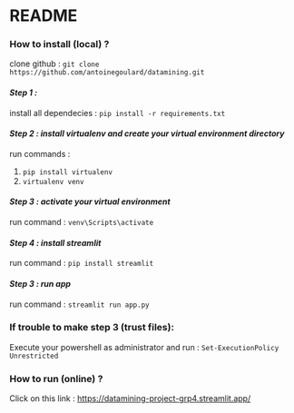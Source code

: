 # README

### **How to install (local) ?**

clone github : 
`git clone https://github.com/antoinegoulard/datamining.git`

#### *Step 1 :*
install all dependecies :
`pip install -r requirements.txt`

#### *Step 2 : install virtualenv and create your virtual environment directory*
run commands :
1. `pip install virtualenv`
2. `virtualenv venv`

#### *Step 3 : activate your virtual environment*
run command :
`venv\Scripts\activate`

#### *Step 4 : install streamlit*
run command :
`pip install streamlit`

#### *Step 3 : run app*
run command :
`streamlit run app.py`

### If trouble to make step 3 (trust files):
Execute your powershell as administrator and run :
`Set-ExecutionPolicy Unrestricted`

### **How to run (online) ?**

Click on this link :
https://datamining-project-grp4.streamlit.app/




